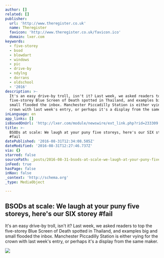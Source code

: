 ```yaml
---
author: []
related: []
publisher:
  url: 'http://www.theregister.co.uk'
  name: Theregister
  favicon: 'http://www.theregister.co.uk/favicon.ico'
  domain: lxer.com
keywords:
  - five-storey
  - bsod
  - blowdart
  - windows
  - pic
  - drive-by
  - ndylng
  - dorrans
  - oldschool
  - '2016'
description: >-
  It's an easy drive-by troll, isn't it? Last week, we asked readers to top the
  five-storey Blue Screen of Death spotted in Thailand, and examples big and
  small flooded the inbox. Manchester Piccadilly Station is either vying for the
  crown with last week's entry, or perhaps it's a display from the same maker.
inLanguage: en
app_links: []
isBasedOnUrl: 'http://lxer.com/module/newswire/ext_link.php?rid=233309'
title: >-
  BSODs at scale: We laugh at your puny five storeys, here's our SIX storey
  #fail
datePublished: '2016-08-31T12:34:08.585Z'
dateModified: '2016-08-31T12:27:46.737Z'
via: {}
starred: false
sourcePath: _posts/2016-08-31-bsods-at-scale-we-laugh-at-your-puny-five-storeys-heres-o.md
inFeed: true
hasPage: false
inNav: false
_context: 'http://schema.org'
_type: MediaObject

---
```

<article style=""><h1>BSODs at scale: We laugh at your puny five storeys, here's our SIX storey #fail</h1><p>It's an easy drive-by troll, isn't it? Last week, we asked readers to top the five-storey Blue Screen of Death spotted in Thailand, and examples big and small flooded the inbox. Manchester Piccadilly Station is either vying for the crown with last week's entry, or perhaps it's a display from the same maker.</p><img src="https://regmedia.co.uk/2016/08/29/rc_bsod_series_1.jpg?x=1200&amp;y=794" /></article>